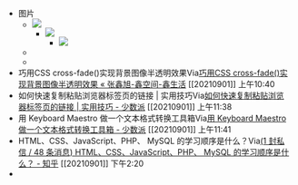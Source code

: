 - 图片
    - ![](https://firebasestorage.googleapis.com/v0/b/firescript-577a2.appspot.com/o/imgs%2Fapp%2Fxinyiheng%2FjIGoVPnHcH.png?alt=media&token=f7410c33-09f6-4b7b-96f3-041b78572457)
        - ![](https://firebasestorage.googleapis.com/v0/b/firescript-577a2.appspot.com/o/imgs%2Fapp%2Fxinyiheng%2FZE0d6w50_4.jpeg?alt=media&token=f67f5222-4df2-4c1e-aa9c-37ebcb8b0068)
            - ![](https://firebasestorage.googleapis.com/v0/b/firescript-577a2.appspot.com/o/imgs%2Fapp%2Fxinyiheng%2FQt6VAtWnxt.jpeg?alt=media&token=7144da95-f5c7-4f96-9f48-9241445454af)
    - 
    - 
- 巧用CSS cross-fade()实现背景图像半透明效果Via[巧用CSS cross-fade()实现背景图像半透明效果 « 张鑫旭-鑫空间-鑫生活](https://www.zhangxinxu.com/wordpress/2020/07/css-cross-fade-background-image-opacity/) [[20210901]] 上午10:40
- 如何快速复制粘贴浏览器标签页的链接 | 实用技巧Via[如何快速复制粘贴浏览器标签页的链接 | 实用技巧 - 少数派](https://sspai.com/post/42230?series_id=9) [[20210901]] 上午11:38
- 用 Keyboard Maestro 做一个文本格式转换工具箱Via[用 Keyboard Maestro 做一个文本格式转换工具箱 - 少数派](https://sspai.com/post/56851) [[20210901]] 上午11:41
- HTML、CSS、JavaScript、PHP、 MySQL 的学习顺序是什么？Via[(1 封私信 / 48 条消息) HTML、CSS、JavaScript、PHP、 MySQL 的学习顺序是什么？ - 知乎](https://www.zhihu.com/question/22646257/answer/836050625) [[20210901]] 下午2:20
- 
